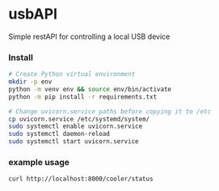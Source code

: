 # usbAPI
Simple restAPI for controlling a local USB device


### Install
```bash
# Create Python virtual environment
mkdir -p env
python -m venv env && source env/bin/activate
python -m pip install -r requirements.txt

# Change uvicorn.service paths before copying it to /etc
cp uvicorn.service /etc/systemd/system/
sudo systemctl enable uvicorn.service
sudo systemctl daemon-reload
sudo systemctl start uvicorn.service
```


### example usage
```
curl http://localhost:8000/cooler/status
```

